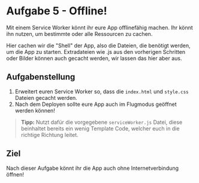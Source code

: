 # Aufgabe 5 - Offline!

Mit einem Service Worker könnt ihr eure App offlinefähig machen. 
Ihr könnt ihn nutzen, um bestimmte oder alle Ressourcen zu cachen.

Hier cachen wir die "Shell" der App, also die Dateien, die benötigt werden, um die App zu starten.
Extradateien wie .js aus den vorherigen Schritten oder Bilder können auch gecacht werden, wir lassen das hier aber aus.

## Aufgabenstellung

1. Erweitert euren Service Worker so, dass die `index.html` und `style.css` Dateien gecacht werden.
2. Nach dem Deployen sollte eure App auch im Flugmodus geöffnet werden können!

> **Tipp:** Nutzt dafür die vorgegebene `serviceWorker.js` Datei, diese beinhaltet bereits ein wenig Template Code, welcher euch in die richtige Richtung leitet.

## Ziel

Nach dieser Aufgabe könnt ihr die App auch ohne Internetverbindung öffnen!
